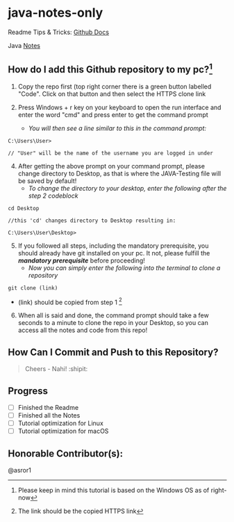 # java-notes-only

Readme Tips & Tricks: [Github Docs](https://docs.github.com/en/github/writing-on-github/getting-started-with-writing-and-formatting-on-github/basic-writing-and-formatting-syntax)

Java [Notes](Notes.txt) <!-- I am just testing out github repo such as relative links, etc. -->

## How do I add this Github repository to my pc?[^1]

1. Copy the repo first (top right corner there is a green button labelled "Code". Click on that button and then select the HTTPS clone link

2. Press Windows + r key on your keyboard to open the run interface and enter the word "cmd" and press enter to get the command prompt

   - *You will then see a line similar to this in the command prompt:*

```
C:\Users\User>

// "User" will be the name of the username you are logged in under
```

4. After getting the above prompt on your command prompt, please change directory to Desktop, as that is where the JAVA-Testing file will be saved by default!
   - *To change the directory to your desktop, enter the following after the step 2 codeblock*

```
cd Desktop

//this 'cd' changes directory to Desktop resulting in:

C:\Users\User\Desktop>
```

5. If you followed all steps, including the mandatory prerequisite, you should already have git installed on your pc. It not, please fulfill the ***mandatory prerequisite*** before proceeding!
   - *Now you can simply enter the following into the terminal to clone a repository*

```
git clone (link)
```

   - (link) should be copied from step 1 [^2]

6. When all is said and done, the command prompt should take a few seconds to a minute to clone the repo in your Desktop, so you can access all the notes and code from this repo!

## How Can I Commit and Push to this Repository?

> Cheers - Nahi! :shipit:

## Progress
- [ ] Finished the Readme
- [ ] Finished all the Notes
- [ ] Tutorial optimization for Linux
- [ ] Tutorial optimization for macOS

## Honorable Contributor(s):
@asror1

[^1]: Please keep in mind this tutorial is based on the Windows OS as of right-now
[^2]: The link should be the copied HTTPS link
